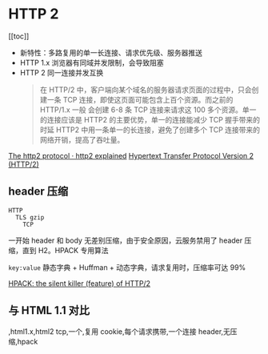 # HTTP 2
[[toc]]

- 新特性：多路复用的单一长连接、请求优先级、服务器推送
- HTTP 1.x 浏览器有同域并发限制，会导致阻塞
- HTTP 2 同一连接并发互换
  > 在 HTTP/2 中，客户端向某个域名的服务器请求页面的过程中，只会创建一条 TCP 连接，即使这页面可能包含上百个资源。而之前的 HTTP/1.x 一般
  > 会创建 6-8 条 TCP 连接来请求这 100 多个资源。单一的连接应该是 HTTP2 的主要优势，单一的连接能减少 TCP 握手带来的时延
  > HTTP2 中用一条单一的长连接，避免了创建多个 TCP 连接带来的网络开销，提高了吞吐量。

[The http2 protocol · http2 explained](https://http2-explained.haxx.se/zh/part6)
[Hypertext Transfer Protocol Version 2 (HTTP/2)](https://httpwg.org/specs/rfc7540.html#intro)

## header 压缩

```
HTTP
  TLS gzip
    TCP
```

一开始 header 和 body 无差别压缩，由于安全原因，云服务禁用了 header 压缩，直到 H2。HPACK 专用算法

`key:value`
静态字典 + Huffman + 动态字典，请求复用时，压缩率可达 99%

[HPACK: the silent killer (feature) of HTTP/2](https://blog.cloudflare.com/hpack-the-silent-killer-feature-of-http-2/)

## 与 HTML 1.1 对比
,html1.x,html2
tcp,一个,复用
cookie,每个请求携带,一个连接
header,无压缩,hpack

